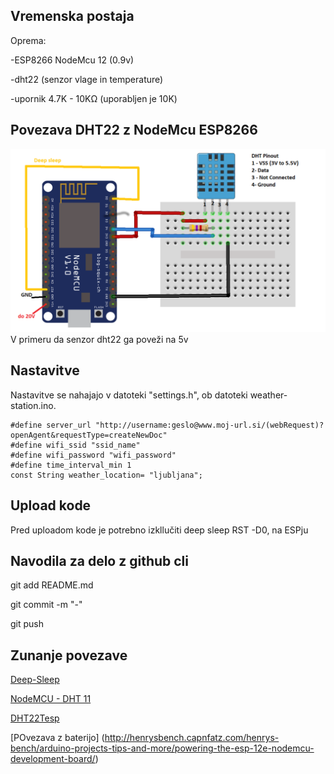 ## Vremenska postaja 

Oprema:

-ESP8266 NodeMcu 12 (0.9v)

-dht22 (senzor vlage in temperature)

-upornik 4.7K - 10KΩ (uporabljen je 10K)

## Povezava DHT22 z NodeMcu ESP8266

![alt text](https://github.com/dkmet/weather-station/blob/master/images/nodeMcu_dht22.png)
V primeru da senzor dht22 ga poveži na 5v

## Nastavitve

Nastavitve se nahajajo v datoteki "settings.h", ob datoteki weather-station.ino.

```
#define server_url "http://username:geslo@www.moj-url.si/(webRequest)?openAgent&requestType=createNewDoc"
#define wifi_ssid "ssid_name"
#define wifi_password "wifi_password"
#define time_interval_min 1
const String weather_location= "ljubljana";
```
## Upload kode
Pred uploadom kode je potrebno izkllučiti deep sleep RST -D0, na ESPju

## Navodila za delo z github cli

git add README.md

git commit -m "-"

git push

## Zunanje povezave

[Deep-Sleep](https://www.losant.com/blog/making-the-esp8266-low-powered-with-deep-sleep)

[NodeMCU - DHT 11](http://www.iotlearning.net/code/esp8266-code/nodemcu-web-server-showing-dht11-data.php#codesyntax_1)

[DHT22Tesp](https://github.com/beegee-tokyo/DHTesp)

[POvezava z baterijo] (http://henrysbench.capnfatz.com/henrys-bench/arduino-projects-tips-and-more/powering-the-esp-12e-nodemcu-development-board/)